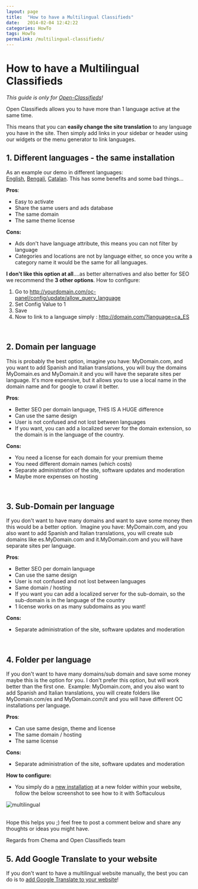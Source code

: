 ```yaml
---
layout: page
title:  "How to have a Multilingual Classifieds"
date:   2014-02-04 12:42:22
categories: HowTo
tags: HowTo
permalink: /multilingual-classifieds/
---
```

# How to have a Multilingual Classifieds

_This guide is only for [Open-Classifieds](http://open-classifieds.com/)!_

Open Classifieds allows you to have more than 1 language active at the same time. 

This means that you can **easily change the site translation** to any language you have in the site. Then simply add links in your sidebar or header using our widgets or the menu generator to link languages.

## 1\. Different languages - the same installation

As an example our demo in different languages: [English](http://demo2.open-classifieds.com/?language=en_EN), [Bengali](http://demo2.open-classifieds.com/?language=bn_BD), [Catalan](http://demo2.open-classifieds.com/?language=ca_ES). This has some benefits and some bad things...

**Pros**: 

* Easy to activate
* Share the same users and ads database
* The same domain
* The same theme license

**Cons:**

* Ads don't have language attribute, this means you can not filter by language
* Categories and locations are not by language either, so once you write a category name it would be the same for all languages.

**I don't like this option at all**....as better alternatives and also better for SEO we recommend the **3 other options**. How to configure: 

1. Go to http://yourdomain.com/oc-panel/config/update/allow_query_language
2. Set Config Value to 1
3. Save
4. Now to link to a language simply : http://domain.com/?language=ca_ES

<br>

## 2\. Domain per language

This is probably the best option, imagine you have: MyDomain.com, and you want to add Spanish and Italian translations, you will buy the domains MyDomain.es and MyDomain.it and you will have the separate sites per language. It's more expensive, but it allows you to use a local name in the domain name and for google to crawl it better.

**Pros**:

* Better SEO per domain language, THIS IS A HUGE difference
* Can use the same design
* User is not confused and not lost between languages
* If you want, you can add a localized server for the domain extension, so the domain is in the language of the country.

**Cons:**

* You need a license for each domain for your premium theme
* You need different domain names (which costs)
* Separate administration of the site, software updates and moderation
* Maybe more expenses on hosting

<br>

## 3\. Sub-Domain per language

If you don't want to have many domains and want to save some money then this would be a better option.  Imagine you have: MyDomain.com, and you also want to add Spanish and Italian translations, you will create sub domains like es.MyDomain.com and it.MyDomain.com and you will have separate sites per language.

**Pros**:

* Better SEO per domain language
* Can use the same design
* User is not confused and not lost between languages
* Same domain / hosting
* If you want you can add a localized server for the sub-domain, so the sub-domain is in the language of the country
* 1 license works on as many subdomains as you want!

**Cons:**

* Separate administration of the site, software updates and moderation

<br> 

## 4\. Folder per language

If you don't want to have many domains/sub domain and save some money maybe this is the option for you. I don't prefer this option, but will work better than the first one.  Example: MyDomain.com, and you also want to add Spanish and Italian translations, you will create folders like MyDomain.com/es and MyDomain.com/it and you will have different OC installations per language.

**Pros**:

* Can use same design, theme and license
* The same domain / hosting
* The same license

**Cons:**

* Separate administration of the site, software updates and moderation

**How to configure:**

* You simply do a [new installation](http://open-classifieds.com/documentation/install/) at a new folder within your website, follow the below screenshot to see how to it with Softaculous

![multilingual](http://i0.wp.com/open-classifieds.com/wp-content/uploads/2014/02/multilingual.png?fit=1024%2C1024)

<br>
Hope this helps you ;) feel free to post a comment below and share any thoughts or ideas you might have. 

Regards from Chema and Open Classifieds team

## 5\. Add Google Translate to your website

If you don't want to have a multilingual website manually, the best you can do is to [add Google Translate to your website](http://docs.yclas.com/add-google-translate/)!

<!--title: How to have a Multilingual Classifieds
link: http://open-classifieds.com/2014/02/04/multilingual-classifieds/
author: admin
description: 
post_id: 11220
created: 2014/02/04 13:42:22
created_gmt: 2014/02/04 12:42:22
comment_status: open
post_name: multilingual-classifieds
status: publish
post_type: post-->